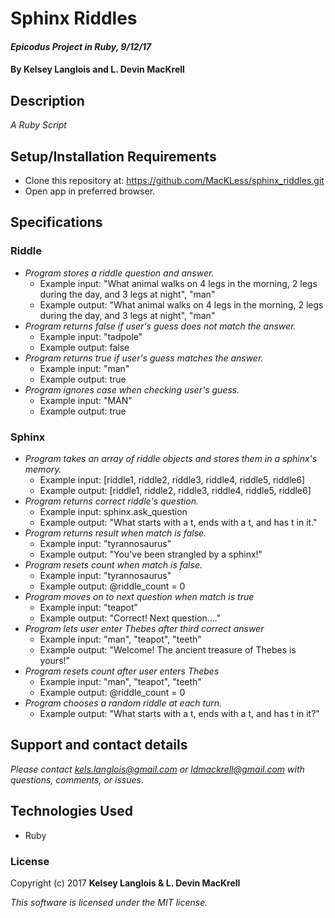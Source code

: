 # Sphinx Riddles

#### _Epicodus Project in Ruby, 9/12/17_

#### By Kelsey Langlois and L. Devin MacKrell

## Description

_A Ruby Script_

## Setup/Installation Requirements

* Clone this repository at: https://github.com/MacKLess/sphinx_riddles.git
* Open app in preferred browser.

## Specifications
### Riddle
* _Program stores a riddle question and answer._
  * Example input: "What animal walks on 4 legs in the morning, 2 legs during the day, and 3 legs at night", "man"
  * Example output: "What animal walks on 4 legs in the morning, 2 legs during the day, and 3 legs at night", "man"
* _Program returns false if user's guess does not match the answer._
  * Example input: "tadpole"
  * Example output: false
* _Program returns true if user's guess matches the answer._
  * Example input: "man"
  * Example output: true
* _Program ignores case when checking user's guess._
  * Example input: "MAN"
  * Example output: true

### Sphinx  
* _Program takes an array of riddle objects and stores them in a sphinx's memory._
  * Example input: [riddle1, riddle2, riddle3, riddle4, riddle5, riddle6]
  * Example output: [riddle1, riddle2, riddle3, riddle4, riddle5, riddle6]  
* _Program returns correct riddle's question._
  * Example input: sphinx.ask_question
  * Example output: "What starts with a t, ends with a t, and has t in it."
* _Program returns result when match is false._
  * Example input: "tyrannosaurus"
  * Example output: "You've been strangled by a sphinx!"
* _Program resets count when match is false._
  * Example input: "tyrannosaurus"
  * Example output: @riddle_count = 0
* _Program moves on to next question when match is true_
  * Example input: "teapot"
  * Example output: "Correct! Next question...."
* _Program lets user enter Thebes after third correct answer_
  * Example input: "man", "teapot", "teeth"
  * Example output: "Welcome! The ancient treasure of Thebes is yours!"
* _Program resets count after user enters Thebes_
  * Example input: "man", "teapot", "teeth"
  * Example output: @riddle_count = 0
* _Program chooses a random riddle at each turn._
  * Example output: "What starts with a t, ends with a t, and has t in it?"

## Support and contact details

_Please contact [kels.langlois@gmail.com](mailto:kels.langlois@gmail.com) or [ldmackrell@gmail.com](mailto:ldmackrell@gmail.com) with questions, comments, or issues._

## Technologies Used

* Ruby

### License

Copyright (c) 2017 **Kelsey Langlois & L. Devin MacKrell**

*This software is licensed under the MIT license.*
